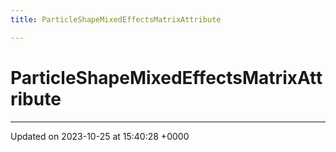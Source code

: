 ```yaml
---
title: ParticleShapeMixedEffectsMatrixAttribute

---
```


# ParticleShapeMixedEffectsMatrixAttribute





-------------------------------

Updated on 2023-10-25 at 15:40:28 +0000